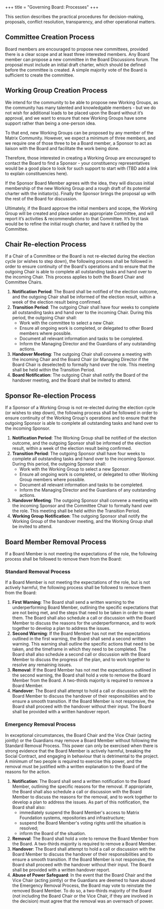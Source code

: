 +++
title = "Governing Board: Processes"
+++

This section describes the practical procedures for decision-making, proposals,
conflict resolution, transparency, and other operational matters.

## Committee Creation Process

Board members are encouraged to propose new committees, provided there is a
clear scope and at least three interested members. Any Board member can propose
a new committee in the Board Discussions forum. The proposal must include an
initial draft charter, which should be defined before the committee is created.
A simple majority vote of the Board is sufficient to create the committee.

## Working Group Creation Process

We intend for the community to be able to propose new Working Groups, as the
community has many talented and knowledgable members - but we do not wish for
additional loads to be placed upon the Board without it’s approval, and we want
to ensure that new Working Groups have some support rather than being a
one-person idea.

To that end, new Working Groups can be proposed by any member of the Matrix
Community. However, we expect a minimum of three members, and we require one of
those three to be a Board member, a Sponsor to act as liaison with the Board
and facilitate the work being done.

Therefore, those interested in creating a Working Group are encouraged to
contact the Board to find a Sponsor - your constituency representatives would
be a good place to look for such support to start with (TBD add a link to
explain constituencies here).

If the Sponsor Board Member agrees with the idea, they will discuss initial
membership of the new Working Group and a rough draft of its potential charter
with the initiator(s). Finally the Sponsor brings the proposal up with the rest
of the Board for discussion.

Ultimately, if the Board approve the initial members and scope, the Working
Group will be created and place under an appropriate Committee, and will report
it’s activities & recommendations to that Committee. It’s first task would be
to refine the initial rough charter, and have it ratified by the Committee.

## Chair Re-election Process

If a Chair of a Committee or the Board is not re-elected during the election
cycle (or wishes to step down), the following process shall be followed in
order to ensure continuity of the Board's operations and to ensure that the
outgoing Chair is able to complete all outstanding tasks and hand over to the
incoming Chair. This process applies to both the Board Chair and Committee
Chairs.

1. **Notification Period**: The Board shall be notified of the election
   outcome, and the outgoing Chair shall be informed of the election result,
   within a week of the election result being confirmed.
2. **Transition Period**: The outgoing Chair shall have four weeks to complete
   all outstanding tasks and hand over to the incoming Chair. During this period,
   the outgoing Chair shall:
    * Work with the committee to select a new Chair.
    * Ensure all ongoing work is completed, or delegated to other Board members
      where possible.
    * Document all relevant information and tasks to be completed.
    * Inform the Managing Director and the Guardians of any outstanding
      actions.
3. **Handover Meeting**: The outgoing Chair shall convene a meeting with the
   incoming Chair and the Board Chair (or Managing Director if the Board Chair is
   deselected) to formally hand over the role. This meeting shall be held within
   the Transition Period.
4. **Board Notification**: The outgoing Chair shall notify the Board of the
   handover meeting, and the Board shall be invited to attend.

## Sponsor Re-election Process

If a Sponsor of a Working Group is not re-elected during the election cycle (or
wishes to step down), the following process shall be followed in order to
ensure continuity of the Working Group's operations and to ensure that the
outgoing Sponsor is able to complete all outstanding tasks and hand over to the
incoming Sponsor.

1. **Notification Period**: The Working Group shall be notified of the election
   outcome, and the outgoing Sponsor shall be informed of the election result,
   within a week of the election result being confirmed.
2. **Transition Period**: The outgoing Sponsor shall have four weeks to
   complete all outstanding tasks and hand over to the incoming Sponsor. During
   this period, the outgoing Sponsor shall:
    * Work with the Working Group to select a new Sponsor.
    * Ensure all ongoing work is completed, or delegated to other Working Group
      members where possible.
    * Document all relevant information and tasks to be completed.
    * Inform the Managing Director and the Guardians of any outstanding
      actions.
3. **Handover Meeting**: The outgoing Sponsor shall convene a meeting with the
   incoming Sponsor and the Committee Chair to formally hand over the role. This
   meeting shall be held within the Transition Period.
4. **Working Group Notification**: The outgoing Sponsor shall notify the
   Working Group of the handover meeting, and the Working Group shall be invited
   to attend.

## Board Member Removal Process

If a Board Member is not meeting the expectations of the role, the following
process shall be followed to remove them from the Board:

### Standard Removal Process

If a Board Member is not meeting the expectations of the role, but is not
actively harmful, the following process shall be followed to remove them from
the Board:

1. **First Warning**: The Board shall send a written warning to the
   underperforming Board Member, outlining the specific expectations that are
   not being met, and the steps that need to be taken in order to meet them. The
   Board shall also schedule a call or discussion with the Board Member to discuss
   the reasons for the underperformance, and to work together to develop a plan to
   address the issues.
2. **Second Warning**: If the Board Member has not met the expectations
   outlined in the first warning, the Board shall send a second written
   warning. This warning shall outline the specific actions that need to be taken,
   and the timeframe in which they need to be completed. The Board shall also
   schedule a second call or discussion with the Board Member to discuss the
   progress of the plan, and to work together to resolve any remaining issues.
3. **Removal**: If the Board Member has not met the expectations outlined in
   the second warning, the Board shall hold a vote to remove the Board Member
   from the Board. A two-thirds majority is required to remove a Board Member.
4. **Handover**: The Board shall attempt to hold a call or discussion with the
   Board Member to discuss the handover of their responsibilities and to ensure
   a smooth transition. If the Board Member is not responsive, the Board shall
   proceed with the handover without their input. The Board shall be provided with
   a written handover report.

### Emergency Removal Process

In exceptional circumstances, the Board Chair and the Vice Chair (acting
jointly) or the Guardians may remove a Board Member without following the
Standard Removal Process. This power can only be exercised when there is strong
evidence that the Board Member is actively harmful, breaking the Social
Contract, and engaging in behaviour that is detrimental to the project. A
minimum of two people is required to exercise this power, and the removal must
be justified with a written explanation to the Board of the reasons for the
action.

1. **Notification**: The Board shall send a written notification to the Board
   Member, outlining the specific reasons for the removal. If appropriate, the
   Board shall also schedule a call or discussion with the Board Member to discuss
   the reasons for the removal, and to work together to develop a plan to address
   the issues.  As part of this notification, the Board shall also:
   * immediately suspend the Board Member's access to Matrix Foundation
     systems, repositories and infrastructure;
   * suspend the Board Member's voting rights until the situation is resolved;
   * inform the Board of the situation.
2. **Removal**: The Board shall hold a vote to remove the Board Member from the
   Board. A two-thirds majority is required to remove a Board Member.
3. **Handover**: The Board shall attempt to hold a call or discussion with the
   Board Member to discuss the handover of their responsibilities and to ensure a
   smooth transition. If the Board Member is not responsive, the Board shall
   proceed with the handover without their input. The Board shall be provided with
   a written handover report.
4. **Abuse of Power Safeguard**: In the event that the Board Chair and the Vice
   Chair (acting jointly) or the Guardians are deemed to have abused the Emergency
   Removal Process, the Board may vote to reinstate the removed Board Member. To
   do so, a two-thirds majority of the Board (not including the Board Chair or the
   Vice Chair, if they are involved in the decision) must agree that the removal
   was an overreach of power.
